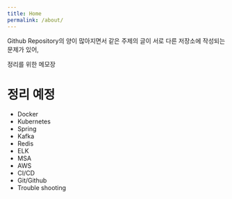 ```yaml
---
title: Home
permalink: /about/
---
```


Github Repository의 양이 많아지면서 같은 주제의 글이 서로 다른 저장소에 작성되는 문제가 있어, 

정리를 위한 메모장



# 정리 예정

- Docker
- Kubernetes
- Spring
- Kafka
- Redis
- ELK
- MSA
- AWS
- CI/CD
- Git/Github
- Trouble shooting